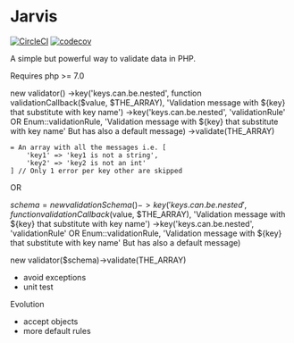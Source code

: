 # Jarvis

[![CircleCI](https://circleci.com/gh/kilbiller/jarvis.svg?style=shield&circle-token=aefb7d59b512e8ea98b5e24f931f84aa40f4f083)](https://circleci.com/gh/kilbiller/jarvis)
[![codecov](https://codecov.io/gh/kilbiller/jarvis/branch/master/graph/badge.svg)](https://codecov.io/gh/kilbiller/jarvis)

A simple but powerful way to validate data in PHP.

Requires php >= 7.0

new validator()
	->key('keys.can.be.nested', function validationCallback($value, $THE_ARRAY), 'Validation message with ${key} that substitute with key name')
	->key('keys.can.be.nested', 'validationRule' OR Enum::validationRule, 'Validation message with ${key} that substitute with key name' But has also a default message)
	->validate(THE_ARRAY)

	= An array with all the messages i.e. [
		'key1' => 'key1 is not a string',
		'key2' => 'key2 is not an int'
	] // Only 1 error per key other are skipped

OR

$schema = new validationSchema()
	->key('keys.can.be.nested', function validationCallback($value, $THE_ARRAY), 'Validation message with ${key} that substitute with key name')
	->key('keys.can.be.nested', 'validationRule' OR Enum::validationRule, 'Validation message with ${key} that substitute with key name' But has also a default message)

new validator($schema)->validate(THE_ARRAY)

- avoid exceptions
- unit test

Evolution
- accept objects
- more default rules
